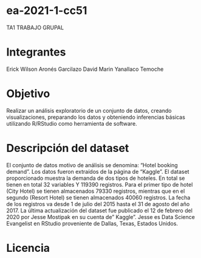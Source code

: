 # ea-2021-1-cc51
TA1 TRABAJO GRUPAL

# Integrantes
Erick Wilson Aronés Garcilazo 
David Marin Yanallaco Temoche

# Objetivo
Realizar un análisis exploratorio de un conjunto de datos, creando visualizaciones, preparando los datos
y obteniendo inferencias básicas utilizando R/RStudio como herramienta de software.

# Descripción del dataset
El conjunto de datos motivo de análisis se denomina: “Hotel booking demand”. Los datos fueron extraídos de la página de “Kaggle”.
El dataset proporcionado muestra la demanda de dos tipos de hoteles. En total se tienen en total 32 variables Y 119390 registros. Para el primer tipo de hotel (City Hotel) se tienen almacenados 79330 registros, mientras que en el segundo (Resort Hotel) se tienen almacenados 40060 registros. La fecha de los registros va desde 1 de julio del 2015 hasta el 31 de agosto del año 2017. La última actualización del dataset fue publicado el 12 de febrero del 2020 por Jesse Mostipak en su cuenta de” Kaggle”. Jesse es Data Science Evangelist en RStudio proveniente de Dallas, Texas, Estados Unidos.

# Licencia



